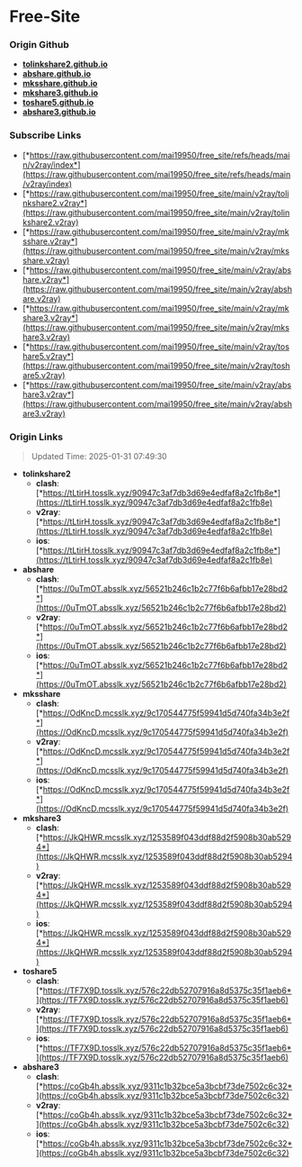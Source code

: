 # Free-Site

### Origin Github

- [**tolinkshare2.github.io**](https://github.com/tolinkshare2/tolinkshare2.github.io)
- [**abshare.github.io**](https://github.com/abshare/abshare.github.io)
- [**mksshare.github.io**](https://github.com/mksshare/mksshare.github.io)
- [**mkshare3.github.io**](https://github.com/mkshare3/mkshare3.github.io)
- [**toshare5.github.io**](https://github.com/toshare5/toshare5.github.io)
- [**abshare3.github.io**](https://github.com/abshare3/abshare3.github.io)

### Subscribe Links

- [*https://raw.githubusercontent.com/mai19950/free_site/refs/heads/main/v2ray/index*](https://raw.githubusercontent.com/mai19950/free_site/refs/heads/main/v2ray/index)
- [*https://raw.githubusercontent.com/mai19950/free_site/main/v2ray/tolinkshare2.v2ray*](https://raw.githubusercontent.com/mai19950/free_site/main/v2ray/tolinkshare2.v2ray)
- [*https://raw.githubusercontent.com/mai19950/free_site/main/v2ray/mksshare.v2ray*](https://raw.githubusercontent.com/mai19950/free_site/main/v2ray/mksshare.v2ray)
- [*https://raw.githubusercontent.com/mai19950/free_site/main/v2ray/abshare.v2ray*](https://raw.githubusercontent.com/mai19950/free_site/main/v2ray/abshare.v2ray)
- [*https://raw.githubusercontent.com/mai19950/free_site/main/v2ray/mkshare3.v2ray*](https://raw.githubusercontent.com/mai19950/free_site/main/v2ray/mkshare3.v2ray)
- [*https://raw.githubusercontent.com/mai19950/free_site/main/v2ray/toshare5.v2ray*](https://raw.githubusercontent.com/mai19950/free_site/main/v2ray/toshare5.v2ray)
- [*https://raw.githubusercontent.com/mai19950/free_site/main/v2ray/abshare3.v2ray*](https://raw.githubusercontent.com/mai19950/free_site/main/v2ray/abshare3.v2ray)

### Origin Links

> Updated Time: 2025-01-31 07:49:30

- **tolinkshare2**
  - **clash**: [*https://tLtirH.tosslk.xyz/90947c3af7db3d69e4edfaf8a2c1fb8e*](https://tLtirH.tosslk.xyz/90947c3af7db3d69e4edfaf8a2c1fb8e)
  - **v2ray**: [*https://tLtirH.tosslk.xyz/90947c3af7db3d69e4edfaf8a2c1fb8e*](https://tLtirH.tosslk.xyz/90947c3af7db3d69e4edfaf8a2c1fb8e)
  - **ios**: [*https://tLtirH.tosslk.xyz/90947c3af7db3d69e4edfaf8a2c1fb8e*](https://tLtirH.tosslk.xyz/90947c3af7db3d69e4edfaf8a2c1fb8e)
- **abshare**
  - **clash**: [*https://0uTmOT.absslk.xyz/56521b246c1b2c77f6b6afbb17e28bd2*](https://0uTmOT.absslk.xyz/56521b246c1b2c77f6b6afbb17e28bd2)
  - **v2ray**: [*https://0uTmOT.absslk.xyz/56521b246c1b2c77f6b6afbb17e28bd2*](https://0uTmOT.absslk.xyz/56521b246c1b2c77f6b6afbb17e28bd2)
  - **ios**: [*https://0uTmOT.absslk.xyz/56521b246c1b2c77f6b6afbb17e28bd2*](https://0uTmOT.absslk.xyz/56521b246c1b2c77f6b6afbb17e28bd2)
- **mksshare**
  - **clash**: [*https://OdKncD.mcsslk.xyz/9c170544775f59941d5d740fa34b3e2f*](https://OdKncD.mcsslk.xyz/9c170544775f59941d5d740fa34b3e2f)
  - **v2ray**: [*https://OdKncD.mcsslk.xyz/9c170544775f59941d5d740fa34b3e2f*](https://OdKncD.mcsslk.xyz/9c170544775f59941d5d740fa34b3e2f)
  - **ios**: [*https://OdKncD.mcsslk.xyz/9c170544775f59941d5d740fa34b3e2f*](https://OdKncD.mcsslk.xyz/9c170544775f59941d5d740fa34b3e2f)
- **mkshare3**
  - **clash**: [*https://JkQHWR.mcsslk.xyz/1253589f043ddf88d2f5908b30ab5294*](https://JkQHWR.mcsslk.xyz/1253589f043ddf88d2f5908b30ab5294)
  - **v2ray**: [*https://JkQHWR.mcsslk.xyz/1253589f043ddf88d2f5908b30ab5294*](https://JkQHWR.mcsslk.xyz/1253589f043ddf88d2f5908b30ab5294)
  - **ios**: [*https://JkQHWR.mcsslk.xyz/1253589f043ddf88d2f5908b30ab5294*](https://JkQHWR.mcsslk.xyz/1253589f043ddf88d2f5908b30ab5294)
- **toshare5**
  - **clash**: [*https://TF7X9D.tosslk.xyz/576c22db52707916a8d5375c35f1aeb6*](https://TF7X9D.tosslk.xyz/576c22db52707916a8d5375c35f1aeb6)
  - **v2ray**: [*https://TF7X9D.tosslk.xyz/576c22db52707916a8d5375c35f1aeb6*](https://TF7X9D.tosslk.xyz/576c22db52707916a8d5375c35f1aeb6)
  - **ios**: [*https://TF7X9D.tosslk.xyz/576c22db52707916a8d5375c35f1aeb6*](https://TF7X9D.tosslk.xyz/576c22db52707916a8d5375c35f1aeb6)
- **abshare3**
  - **clash**: [*https://coGb4h.absslk.xyz/9311c1b32bce5a3bcbf73de7502c6c32*](https://coGb4h.absslk.xyz/9311c1b32bce5a3bcbf73de7502c6c32)
  - **v2ray**: [*https://coGb4h.absslk.xyz/9311c1b32bce5a3bcbf73de7502c6c32*](https://coGb4h.absslk.xyz/9311c1b32bce5a3bcbf73de7502c6c32)
  - **ios**: [*https://coGb4h.absslk.xyz/9311c1b32bce5a3bcbf73de7502c6c32*](https://coGb4h.absslk.xyz/9311c1b32bce5a3bcbf73de7502c6c32)
